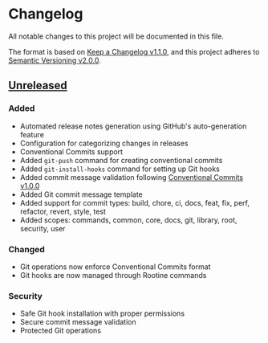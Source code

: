 # Changelog

All notable changes to this project will be documented in this file.

The format is based on [Keep a Changelog v1.1.0](https://keepachangelog.com/en/1.1.0/),
and this project adheres to [Semantic Versioning v2.0.0](https://semver.org/spec/v2.0.0.html).

## [Unreleased]

### Added

- Automated release notes generation using GitHub's auto-generation feature
- Configuration for categorizing changes in releases
- Conventional Commits support
- Added `git-push` command for creating conventional commits
- Added `git-install-hooks` command for setting up Git hooks
- Added commit message validation following [Conventional Commits v1.0.0](https://www.conventionalcommits.org/)
- Added Git commit message template
- Added support for commit types: build, chore, ci, docs, feat, fix, perf, refactor, revert, style, test
- Added scopes: commands, common, core, docs, git, library, root, security, user

### Changed

- Git operations now enforce Conventional Commits format
- Git hooks are now managed through Rootine commands

### Security

- Safe Git hook installation with proper permissions
- Secure commit message validation
- Protected Git operations

[Unreleased]: https://github.com/ergiosko/rootine/compare/v0.9.0...HEAD
